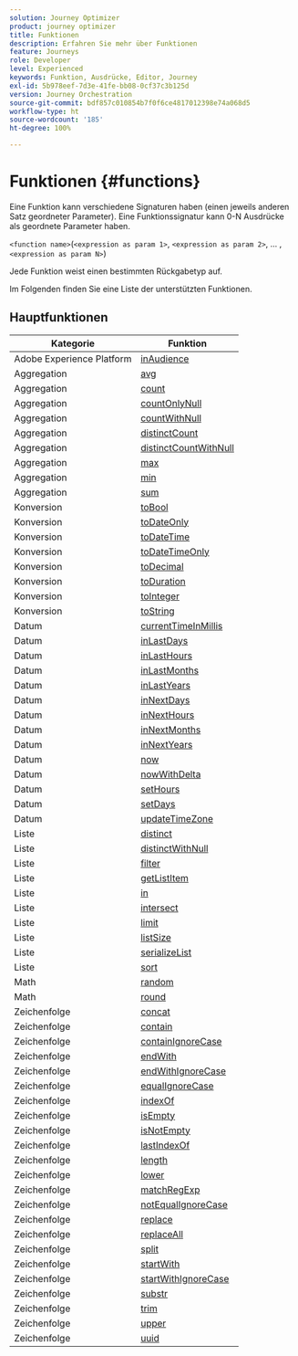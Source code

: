 ```yaml
---
solution: Journey Optimizer
product: journey optimizer
title: Funktionen
description: Erfahren Sie mehr über Funktionen
feature: Journeys
role: Developer
level: Experienced
keywords: Funktion, Ausdrücke, Editor, Journey
exl-id: 5b978eef-7d3e-41fe-bb08-0cf37c3b125d
version: Journey Orchestration
source-git-commit: bdf857c010854b7f0f6ce4817012398e74a068d5
workflow-type: ht
source-wordcount: '185'
ht-degree: 100%

---
```


# Funktionen {#functions}

Eine Funktion kann verschiedene Signaturen haben (einen jeweils anderen Satz geordneter Parameter). Eine Funktionssignatur kann 0-N Ausdrücke als geordnete Parameter haben.

`<function name>`(`<expression as param 1>`, `<expression as param 2>`, ... ,`<expression as param N>`)

Jede Funktion weist einen bestimmten Rückgabetyp auf.

Im Folgenden finden Sie eine Liste der unterstützten Funktionen.

## Hauptfunktionen

| Kategorie | Funktion |
|-------------|-----------------------|
| Adobe Experience Platform | [inAudience](../functions/functioninaudience.md) |
| Aggregation | [avg](../functions/functionavg.md) |
| Aggregation | [count](../functions/functioncount.md) |
| Aggregation | [countOnlyNull](../functions/functioncountonlynull.md) |
| Aggregation | [countWithNull](../functions/functioncountwithnull.md) |
| Aggregation | [distinctCount](../functions/functiondistinctcount.md) |
| Aggregation | [distinctCountWithNull](../functions/functiondistinctcountwithnull.md) |
| Aggregation | [max](../functions/functionmax.md) |
| Aggregation | [min](../functions/functionmin.md) |
| Aggregation | [sum](../functions/functionsum.md) |
| Konversion | [toBool](../functions/functiontobool.md) |
| Konversion | [toDateOnly](../functions/functiontodateonly.md) |
| Konversion | [toDateTime](../functions/functiontodatetime.md) |
| Konversion | [toDateTimeOnly](../functions/functiontodatetimeonly.md) |
| Konversion | [toDecimal](../functions/functiontodecimal.md) |
| Konversion | [toDuration](../functions/functiontoduration.md) |
| Konversion | [toInteger](../functions/functiontointeger.md) |
| Konversion | [toString](../functions/functiontostring.md) |
| Datum | [currentTimeInMillis](../functions/functioncurrenttimeinmillis.md) |
| Datum | [inLastDays](../functions/functioninlastdays.md) |
| Datum | [inLastHours](../functions/functioninlasthours.md) |
| Datum | [inLastMonths](../functions/functioninlastmonths.md) |
| Datum | [inLastYears](../functions/functioninlastyears.md) |
| Datum | [inNextDays](../functions/functioninnextdays.md) |
| Datum | [inNextHours](../functions/functioninnexthours.md) |
| Datum | [inNextMonths](../functions/functioninnextmonths.md) |
| Datum | [inNextYears](../functions/functioninnextyears.md) |
| Datum | [now](../functions/functionnow.md) |
| Datum | [nowWithDelta](../functions/functionnowwithdelta.md) |
| Datum | [setHours](../functions/functionsethours.md) |
| Datum | [setDays](../functions/functionsetdays.md) |
| Datum | [updateTimeZone](../functions/functionupdatetimezone.md) |
| Liste | [distinct](../functions/functiondistinct.md) |
| Liste | [distinctWithNull](../functions/functiondistinctwithnull.md) |
| Liste | [filter](../functions/functionfilter.md) |
| Liste | [getListItem](../functions/functiongetlistitem.md) |
| Liste | [in](../functions/functionin.md) |
| Liste | [intersect](../functions/functionintersect.md) |
| Liste | [limit](../functions/functionlimit.md) |
| Liste | [listSize](../functions/functionlistsize.md) |
| Liste | [serializeList](../functions/functionserializelist.md) |
| Liste | [sort](../functions/functionsort.md) |
| Math | [random](../functions/functionrandom.md) |
| Math | [round](../functions/functionround.md) |
| Zeichenfolge | [concat](../functions/functionconcat.md) |
| Zeichenfolge | [contain](../functions/functioncontain.md) |
| Zeichenfolge | [containIgnoreCase](../functions/functioncontainwithignorecase.md) |
| Zeichenfolge | [endWith](../functions/functionendwith.md) |
| Zeichenfolge | [endWithIgnoreCase](../functions/functionendwithignorecase.md) |
| Zeichenfolge | [equalIgnoreCase](../functions/functionequalignorecase.md) |
| Zeichenfolge | [indexOf](../functions/functionindexof.md) |
| Zeichenfolge | [isEmpty](../functions/functionisempty.md) |
| Zeichenfolge | [isNotEmpty](../functions/functionisnotempty.md) |
| Zeichenfolge | [lastIndexOf](../functions/functionlastindexof.md) |
| Zeichenfolge | [length](../functions/functionlength.md) |
| Zeichenfolge | [lower](../functions/functionlower.md) |
| Zeichenfolge | [matchRegExp](../functions/functionmatchregexp.md) |
| Zeichenfolge | [notEqualIgnoreCase](../functions/functionnotequalignorecase.md) |
| Zeichenfolge | [replace](../functions/functionreplace.md) |
| Zeichenfolge | [replaceAll](../functions/functionreplaceall.md) |
| Zeichenfolge | [split](../functions/functionsplit.md) |
| Zeichenfolge | [startWith](../functions/functionstartwith.md) |
| Zeichenfolge | [startWithIgnoreCase](../functions/functionstartwithignorecase.md) |
| Zeichenfolge | [substr](../functions/functionsubstr.md) |
| Zeichenfolge | [trim](../functions/functiontrim.md) |
| Zeichenfolge | [upper](../functions/functionupper.md) |
| Zeichenfolge | [uuid](../functions/functionuuid.md) |
